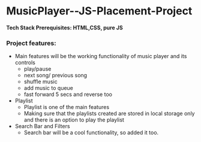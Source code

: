 # MusicPlayer--JS-Placement-Project


**Tech Stack Prerequisites: HTML,CSS, pure JS**

### Project features:

- Main features will be the working functionality of music player and its controls
    - play/pause
    - next song/ previous song
    - shuffle music
    - add music to queue
    - fast forward 5 secs and reverse too
- Playlist
    - Playlist is one of the main features
    - Making sure that the playlists created are stored in local storage only and there is an option to play the playlist
- Search Bar and Filters
    - Search bar will be a cool functionality, so added it too.
